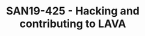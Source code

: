 ---
categories:
- san19
description: Starting to contribute to a large Open Source project is always difficult.<br>In
  this talk we will try to make LAVA contributors life easier by explaining some of
  the secrets behind this large software.<br><br>We will talk about the LAVA architectures,
  the resources for users/admin/developers, creating a developer environment and many
  small secrets about LAVA.
image:
  featured: 'true'
  path: /assets/images/featured-images/san19/SAN19-425.png
session_attendee_num: '42'
session_id: SAN19-425
session_room: Sunset 3 (Session 3)
session_slot:
  end_time: '2019-09-26 12:25:00'
  start_time: '2019-09-26 12:00:00'
session_speakers:
- speaker_bio: Im a senior software engineer, working for Linaro.<br> <br> Ive been
    contributed to OSS since 2007 when I started working on VLC Media player at university.<br>
    <br> I worked for 5 years at STMicroelectronics where I ported the v8 JavaScript
    engine on sh4 processors. I also contributed to many OSS projects like proot,
    care, debian, qemu, ...<br> <br> Im now maintainer and architect of LAVA, a widely
    adopted framework to test software (bootloader, kernel, user space) on real boards.<br>
    <br> I gave some talks at the Linaro Connect Conference since 2014. I recently
    gave a talk about lavafed at FOSDEM 2019.
  speaker_company: Linaro
  speaker_image: /assets/images/speakers/san19/remi-duraffort.jpg
  speaker_location: ''
  speaker_name: Remi Duraffort
  speaker_position: Senior Software Engineer
  speaker_url: https://blog.duraffort.fr
  speaker_username: remi.duraffort
session_track: Automation & CI
tag: session
tags:
- Open Source Development
- Validation and CI
title: SAN19-425 - Hacking and contributing to LAVA
---